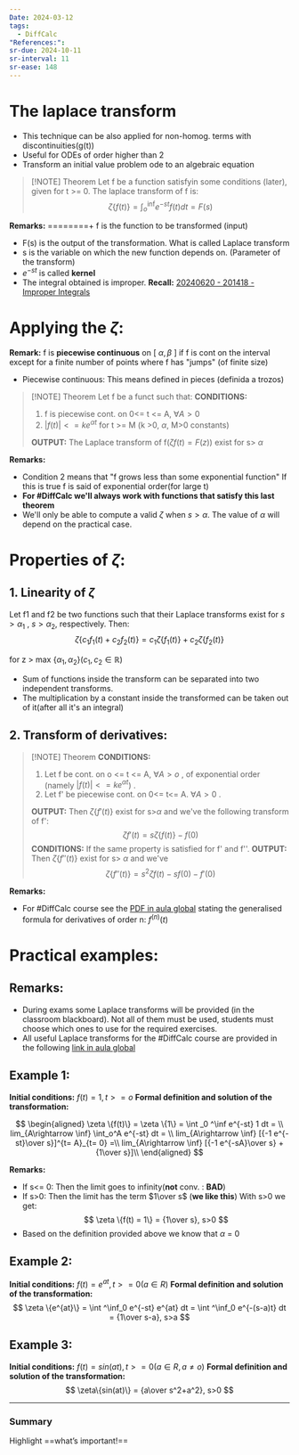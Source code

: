 ```yaml
---
Date: 2024-03-12
tags:
  - DiffCalc
"References:": 
sr-due: 2024-10-11
sr-interval: 11
sr-ease: 148
---
```

# The laplace transform  
 + This technique can be also applied for non-homog. terms with discontinuities(g(t))
+ Useful for ODEs of order higher than 2
+ Transform an initial value problem ode to an algebraic equation 
> [!NOTE] Theorem
> Let f be a function satisfyin some conditions (later), given for t >= 0. The laplace transform of f is: 
$$
> \zeta \{f(t)\} = \int ^\inf _o e^{-st} f(t) dt = F(s)
$$

**Remarks:**
========+ f is the function to be transformed (input)
+ F(s) is the output of the transformation. What is called Laplace transform
+ s is the variable on which the new function depends on. (Parameter of the transform)
+ $e^{-st}$ is called **kernel**
+ The integral obtained is improper. 
	**Recall:** [20240620 - 201418 - Improper Integrals](20240620%20-%20201418%20-%20Improper%20Integrals.md)

# Applying the $\zeta$: 
**Remark:** f is **piecewise continuous** on \[ $\alpha, \beta$  \] if f is cont on the interval except for a finite number of points where f has "jumps" (of finite size)
+ Piecewise continuous: This means defined in pieces (definida a trozos)

> [!NOTE] Theorem 
> Let f be a funct such that:
> **CONDITIONS:**
> 1. f is piecewise cont. on 0<= t <= A, $\forall A >0$ 
> 2. $|f(t)| <= ke^{\alpha t}$ for t >= M
> (k >0, $\alpha$, M>0 constants)
> 
>**OUTPUT:**
> The Laplace transform of f($\zeta{f(t)} = F(z))$ exist for s> $\alpha$

**Remarks:**
+ Condition 2 means that "f grows less than some exponential function"
	If this is true f is said of exponential order(for large t)
+ **For #DiffCalc we'll always work with functions that satisfy this last theorem**
+ We'll only be able to compute a valid $\zeta$ when $s>\alpha$. The value of $\alpha$ will depend on the practical case.
# Properties of $\zeta$:
## 1. Linearity of $\zeta$
Let f1 and f2 be two functions such that their Laplace transforms exist for $s>\alpha_1$ , $s> \alpha_2$, respectively. Then:
$$
\zeta \{c_1f_1(t) + c_2f_2(t)\} = c_1\zeta\{f_1(t)\} + c_2\zeta\{f_2(t)\}
$$

for z > max $\{\alpha_1, \alpha_2\} (c_1, c_2 \in \mathbb{R})$
+ Sum of functions inside the transform can be separated into two independent transforms. 
+ The multiplication by a constant inside the transformed can be taken out of it(after all it's an integral)
## 2. Transform of derivatives: 

> [!NOTE] Theorem 
> **CONDITIONS:**
>1. Let f be cont. on o <= t <= A, $\forall A > o$ , of exponential order (namely $|f(t)| <= ke^{\alpha t}$) . 
>2. Let f' be piecewise cont. on 0<= t<= A. $\forall A>0$ . 
>
>**OUTPUT:**
>Then $\zeta\{f'(t)\}$ exist for s>$\alpha$ and we've the following transform of f':
$$
\zeta{f'(t)} = s\zeta\{f(t)\} -f(0)
$$
>**CONDITIONS:**
>If the same property is satisfied for f' and f''. 
>**OUTPUT:**
>Then $\zeta \{f''(t)\}$ exist for s> $\alpha$ and we've
$$
\zeta \{f''(t)\} = s^2\zeta{f(t)} - sf(0) - f'(0)
$$


**Remarks:**
+ For #DiffCalc course see the [PDF in aula global](https://aulaglobal.uc3m.es/pluginfile.php/6903203/mod_resource/content/1/Laplace_Transforms.pdf) stating the generalised formula for derivatives of order n: $f^{(n)}(t)$

# Practical examples: 
## Remarks:
+ During exams some Laplace transforms will be provided (in the classroom blackboard). Not all of them must be used, students must choose which ones to use for the required exercises.
+ All useful Laplace transforms for the #DiffCalc  course are provided in the following [link in aula global](https://aulaglobal.uc3m.es/pluginfile.php/6903203/mod_resource/content/1/Laplace_Transforms.pdf)
## Example 1:
**Initial conditions:**
$f(t) = 1, t>= o$
**Formal definition and solution of the transformation:**

$$
\begin{aligned}
\zeta \{f(t)\} = \zeta \{1\} = \int _0 ^\inf e^{-st} 1 dt = \\ lim_{A\rightarrow \inf} \int_o^A e^{-st} dt = \\
lim_{A\rightarrow \inf} [{-1 e^{-st}\over s}]^{t= A}_{t= 0} =\\ lim_{A\rightarrow \inf} [{-1 e^{-sA}\over s} + {1\over s}]\\
\end{aligned}
$$

**Remarks:** 
+ If s<= 0: Then the limit goes to infinity(**not** conv. : **BAD**)
+ If s>0: Then the limit has the term $1\over s$ (**we like this**)
With s>0 we get: 
$$
\zeta \{f(t) = 1\} = {1\over s}, s>0
$$
+ Based on the definition provided above we know that $\alpha$ = 0
## Example 2: 
**Initial conditions:**
$f(t) = e^{at}, t>= 0 (a\in R)$
**Formal definition and solution of the transformation:**
$$
\zeta \{e^{at}\} = \int ^\inf_0 e^{-st} e^{at} dt = \int ^\inf_0 e^{-(s-a)t} dt = {1\over s-a}, s>a
$$
## Example 3:
**Initial conditions:**
$f(t) = sin(at), t>= 0 (a\in R, a\not = o)$
**Formal definition and solution of the transformation:**
$$
\zeta\{sin(at)\} = {a\over s^2+a^2}, s>0
$$


---
### Summary
Highlight ==what’s important!==
